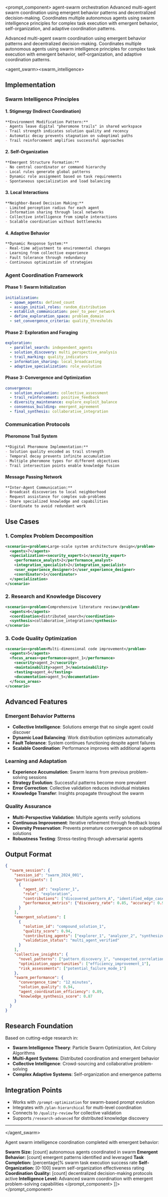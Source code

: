 <prompt_component>
  <metadata>
    <name>agent-swarm</name>
    <type>orchestration</type>
    <description>Advanced multi-agent swarm coordination using emergent behavior patterns and decentralized decision-making. Coordinates multiple autonomous agents using swarm intelligence principles for complex task execution with emergent behavior, self-organization, and adaptive coordination patterns.</description>
  </metadata>
  
  <content>
    <![CDATA[
<prompt_component>
  <step name="Agent Swarm Intelligence Coordination">
    <description>Advanced multi-agent swarm coordination using emergent behavior patterns and decentralized decision-making. Coordinates multiple autonomous agents using swarm intelligence principles for complex task execution with emergent behavior, self-organization, and adaptive coordination patterns.</description>
  </step>

  <agent_swarm><swarm_intelligence><!-- Advanced agent swarm coordination framework </swarm_intelligence><swarm_coordination>```xml<command>agent-swarm
<params><!-- Core Swarm Configuration </params><agents>5
  <task>complex-problem-solving</task>
  <coordination>stigmergy</coordination> -->
  
  <!-- Swarm Intelligence Settings 
  <behavior><stigmergy>true</stigmergy>
    <self_organization>true</self_organization>
    <local_interactions>true</local_interactions>
    <adaptive_response>true</adaptive_response>
  </behavior> -->
  
  <!-- Agent Specialization 
  <roles><explorer>2</explorer>
    <analyzer>2</analyzer>
    <synthesizer>1</synthesizer>
  </roles> -->
  
  <!-- Communication Protocol 
  <communication><method>pheromone-trails</method>
    <frequency>real-time</frequency>
    <decay_rate>0.1</decay_rate>
  </communication> -->
  
  <!-- Optimization Settings 
  <optimization><convergence_threshold>0.95</convergence_threshold>
    <max_iterations>100</max_iterations>
    <diversity_maintenance>true</diversity_maintenance>
  </optimization>

``` -->

## Implementation

### Swarm Intelligence Principles

#### 1. Stigmergy (Indirect Coordination)
```markdown
**Environment Modification Pattern:**
- Agents leave digital "pheromone trails" in shared workspace
- Trail strength indicates solution quality and recency
- Automatic decay prevents stagnation on suboptimal paths
- Trail reinforcement amplifies successful approaches
```

#### 2. Self-Organization
```markdown
**Emergent Structure Formation:**
- No central coordinator or command hierarchy
- Local rules generate global patterns
- Dynamic role assignment based on task requirements
- Spontaneous specialization and load balancing
```

#### 3. Local Interactions
```markdown
**Neighbor-Based Decision Making:**
- Limited perception radius for each agent
- Information sharing through local networks
- Collective intelligence from simple interactions
- Scalable coordination without bottlenecks
```

#### 4. Adaptive Behavior
```markdown
**Dynamic Response System:**
- Real-time adjustment to environmental changes
- Learning from collective experience
- Fault tolerance through redundancy
- Continuous optimization of strategies
```

### Agent Coordination Framework

#### Phase 1: Swarm Initialization
```yaml
initialization:
  - spawn_agents: defined_count
  - assign_initial_roles: random_distribution
  - establish_communication: peer_to_peer_network
  - define_exploration_space: problem_domain
  - set_convergence_criteria: quality_thresholds
```

#### Phase 2: Exploration and Foraging
```yaml
exploration:
  - parallel_search: independent_agents
  - solution_discovery: multi_perspective_analysis
  - trail_marking: quality_indicators
  - information_sharing: local_broadcasting
  - adaptive_specialization: role_evolution
```

#### Phase 3: Convergence and Optimization
```yaml
convergence:
  - solution_evaluation: collective_assessment
  - trail_reinforcement: positive_feedback
  - diversity_maintenance: explore_exploit_balance
  - consensus_building: emergent_agreement
  - final_synthesis: collaborative_integration
```

### Communication Protocols

#### Pheromone Trail System
```markdown
**Digital Pheromone Implementation:**
- Solution quality encoded as trail strength
- Temporal decay prevents infinite accumulation
- Multiple pheromone types for different objectives
- Trail intersection points enable knowledge fusion
```

#### Message Passing Network
```markdown
**Inter-Agent Communication:**
- Broadcast discoveries to local neighborhood
- Request assistance for complex sub-problems
- Share specialized knowledge and capabilities
- Coordinate to avoid redundant work
```

## Use Cases

### 1. Complex Problem Decomposition
```xml
<scenario><problem>Large-scale system architecture design</problem>
  <agents>7</agents>
  <specialization><security_expert>1</security_expert>
    <performance_analyst>2</performance_analyst>
    <integration_specialist>2</integration_specialist>
    <user_experience_designer>1</user_experience_designer>
    <coordinator>1</coordinator>
  </specialization>
</scenario>
```

### 2. Research and Knowledge Discovery
```xml
<scenario><problem>Comprehensive literature review</problem>
  <agents>6</agents>
  <coordination>distributed_search</coordination>
  <synthesis>collaborative_integration</synthesis>
</scenario>
```

### 3. Code Quality Optimization
```xml
<scenario><problem>Multi-dimensional code improvement</problem>
  <agents>5</agents>
  <focus_areas><performance>agent_1</performance>
    <security>agent_2</security>
    <maintainability>agent_3</maintainability>
    <testing>agent_4</testing>
    <documentation>agent_5</documentation>
  </focus_areas>
</scenario>
```

## Advanced Features

### Emergent Behavior Patterns
- **Collective Intelligence**: Solutions emerge that no single agent could discover
- **Dynamic Load Balancing**: Work distribution optimizes automatically
- **Fault Tolerance**: System continues functioning despite agent failures
- **Scalable Coordination**: Performance improves with additional agents

### Learning and Adaptation
- **Experience Accumulation**: Swarm learns from previous problem-solving sessions
- **Strategy Evolution**: Successful patterns become more prevalent
- **Error Correction**: Collective validation reduces individual mistakes
- **Knowledge Transfer**: Insights propagate throughout the swarm

### Quality Assurance
- **Multi-Perspective Validation**: Multiple agents verify solutions
- **Continuous Improvement**: Iterative refinement through feedback loops
- **Diversity Preservation**: Prevents premature convergence on suboptimal solutions
- **Robustness Testing**: Stress-testing through adversarial agents

## Output Format

```json
{
  "swarm_session": {
    "session_id": "swarm_2024_001",
    "participants": [
      {
        "agent_id": "explorer_1",
        "role": "exploration",
        "contributions": ["discovered_pattern_A", "identified_edge_case_B"],
        "performance_metrics": {"discovery_rate": 0.85, "accuracy": 0.92}
      }
    ],
    "emergent_solutions": [
      {
        "solution_id": "compound_solution_1",
        "quality_score": 0.94,
        "contributing_agents": ["explorer_1", "analyzer_2", "synthesizer_1"],
        "validation_status": "multi_agent_verified"
      }
    ],
    "collective_insights": {
      "novel_patterns": ["pattern_discovery_1", "unexpected_correlation_2"],
      "optimization_opportunities": ["efficiency_improvement_1"],
      "risk_assessments": ["potential_failure_mode_1"]
    },
    "swarm_performance": {
      "convergence_time": "12_minutes",
      "solution_quality": 0.94,
      "agent_coordination_efficiency": 0.89,
      "knowledge_synthesis_score": 0.87
    }
  }
}
```

## Research Foundation

Based on cutting-edge research in:
- **Swarm Intelligence Theory**: Particle Swarm Optimization, Ant Colony Algorithms
- **Multi-Agent Systems**: Distributed coordination and emergent behavior
- **Collective Intelligence**: Crowd-sourcing and collaborative problem-solving
- **Complex Adaptive Systems**: Self-organization and emergence patterns

## Integration Points

- Works with `/prompt-optimization` for swarm-based prompt evolution
- Integrates with `/plan-hierarchical` for multi-level coordination
- Connects to `/quality-review` for collective validation
- Supports `/research-advanced` for distributed knowledge discovery

---

      
    
  </agent_swarm>

  <output>Agent swarm intelligence coordination completed with emergent behavior:

**Swarm Size:** [count] autonomous agents coordinated in swarm
**Emergent Behavior:** [count] emergent patterns identified and leveraged
**Task Completion:** [percentage]% swarm task execution success rate
**Self-Organization:** [0-100] swarm self-organization effectiveness rating
**Coordination Quality:** [count] decentralized decision-making protocols active
**Intelligence Level:** Advanced swarm coordination with emergent problem-solving capabilities</output>
</prompt_component>
    ]]>
  </content>
</prompt_component>